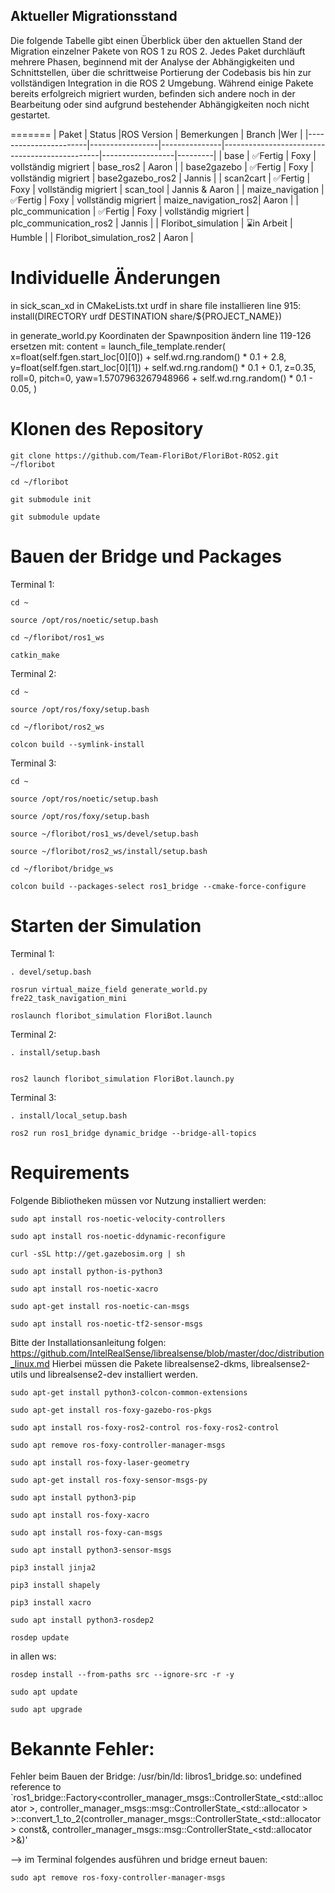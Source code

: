 
## Aktueller Migrationsstand

Die folgende Tabelle gibt einen Überblick über den aktuellen Stand der Migration einzelner Pakete von ROS 1 zu ROS 2. Jedes Paket durchläuft mehrere Phasen, beginnend mit der Analyse der Abhängigkeiten und Schnittstellen, über die schrittweise Portierung der Codebasis bis hin zur vollständigen Integration in die ROS 2 Umgebung. Während einige Pakete bereits erfolgreich migriert wurden, befinden sich andere noch in der Bearbeitung oder sind aufgrund bestehender Abhängigkeiten noch nicht gestartet.

=======
| Paket                 | Status          |ROS Version   | Bemerkungen                                   | Branch           |Wer      |
|-----------------------|-----------------|---------------|-----------------------------------------------|------------------|---------|
| base                  | ✅Fertig       | Foxy           | vollständig migriert                          | base_ros2        | Aaron   |
| base2gazebo           | ✅Fertig        | Foxy           | vollständig migriert                          | base2gazebo_ros2 | Jannis  |
| scan2cart             | ✅Fertig       | Foxy            | vollständig migriert                          | scan_tool        | Jannis & Aaron   |
| maize_navigation      | ✅Fertig       | Foxy            | vollständig migriert                          | maize_navigation_ros2| Aaron   |
| plc_communication     | ✅Fertig       | Foxy            | vollständig migriert                          | plc_communication_ros2 | Jannis  |
| Floribot_simulation   | ⌛in Arbeit    | Humble            |                                               | Floribot_simulation_ros2 | Aaron   |
# Individuelle Änderungen
in sick_scan_xd in CMakeLists.txt urdf in share file installieren
line 915: install(DIRECTORY urdf DESTINATION share/${PROJECT_NAME})


in generate_world.py Koordinaten der Spawnposition ändern
line 119-126 ersetzen mit:
      content = launch_file_template.render(
          x=float(self.fgen.start_loc[0][0]) + self.wd.rng.random() * 0.1 + 2.8,
          y=float(self.fgen.start_loc[0][1]) + self.wd.rng.random() * 0.1 + 0.1,
          z=0.35,
          roll=0,
          pitch=0,
          yaw=1.5707963267948966 + self.wd.rng.random() * 0.1 - 0.05,
      )
      
# Klonen des Repository
```
git clone https://github.com/Team-FloriBot/FloriBot-ROS2.git ~/floribot
```
```
cd ~/floribot
```
```
git submodule init
```
```
git submodule update
```

# Bauen der Bridge und Packages
Terminal 1:
```
cd ~
```
```
source /opt/ros/noetic/setup.bash
```
```
cd ~/floribot/ros1_ws
```
```
catkin_make
```
Terminal 2:
```
cd ~
```
```
source /opt/ros/foxy/setup.bash
```
```
cd ~/floribot/ros2_ws
```
```
colcon build --symlink-install
```
Terminal 3:
```
cd ~
```
```
source /opt/ros/noetic/setup.bash
```
```
source /opt/ros/foxy/setup.bash
```
```
source ~/floribot/ros1_ws/devel/setup.bash
```
```
source ~/floribot/ros2_ws/install/setup.bash
```
```
cd ~/floribot/bridge_ws
```
```
colcon build --packages-select ros1_bridge --cmake-force-configure
```
# Starten der Simulation
Terminal 1:
```
. devel/setup.bash
```
```
rosrun virtual_maize_field generate_world.py fre22_task_navigation_mini
```
```
roslaunch floribot_simulation FloriBot.launch
```
Terminal 2:
```
. install/setup.bash
```
```

ros2 launch floribot_simulation FloriBot.launch.py
```
Terminal 3:
```
. install/local_setup.bash
```
```
ros2 run ros1_bridge dynamic_bridge --bridge-all-topics
```

# Requirements
Folgende Bibliotheken müssen vor Nutzung installiert werden:
```
sudo apt install ros-noetic-velocity-controllers
```
```
sudo apt install ros-noetic-ddynamic-reconfigure
```
```
curl -sSL http://get.gazebosim.org | sh
```
```
sudo apt install python-is-python3
```
```
sudo apt install ros-noetic-xacro
```
```
sudo apt-get install ros-noetic-can-msgs
```
```
sudo apt install ros-noetic-tf2-sensor-msgs
```
Bitte der Installationsanleitung folgen: https://github.com/IntelRealSense/librealsense/blob/master/doc/distribution_linux.md
Hierbei müssen die Pakete librealsense2-dkms, librealsense2-utils und librealsense2-dev installiert werden.
```
sudo apt-get install python3-colcon-common-extensions
```
```
sudo apt-get install ros-foxy-gazebo-ros-pkgs
```
```
sudo apt install ros-foxy-ros2-control ros-foxy-ros2-control
```
```
sudo apt remove ros-foxy-controller-manager-msgs
```
```
sudo apt install ros-foxy-laser-geometry
```
```
sudo apt-get install ros-foxy-sensor-msgs-py
```
```
sudo apt install python3-pip
```
```
sudo apt install ros-foxy-xacro
```
```
sudo apt install ros-foxy-can-msgs
```
```
sudo apt install python3-sensor-msgs
```
```
pip3 install jinja2
```
```
pip3 install shapely
```
```
pip3 install xacro
```
```
sudo apt install python3-rosdep2
```
```
rosdep update
```
in allen ws:
```
rosdep install --from-paths src --ignore-src -r -y
```
```
sudo apt update
```
```
sudo apt upgrade
```
# Bekannte Fehler:
Fehler beim Bauen der Bridge:
/usr/bin/ld: libros1_bridge.so: undefined reference to `ros1_bridge::Factory<controller_manager_msgs::ControllerState_<std::allocator<void> >, controller_manager_msgs::msg::ControllerState_<std::allocator<void> > >::convert_1_to_2(controller_manager_msgs::ControllerState_<std::allocator<void> > const&, controller_manager_msgs::msg::ControllerState_<std::allocator<void> >&)'

--> im Terminal folgendes ausführen und bridge erneut bauen:
```
sudo apt remove ros-foxy-controller-manager-msgs
```
